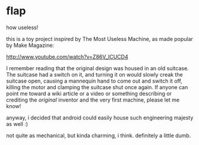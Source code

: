 flap
====

how useless!

this is a toy project inspired by The Most Useless Machine, as made popular by Make Magazine:

http://www.youtube.com/watch?v=Z86V_ICUCD4

I remember reading that the original design was housed in an old suitcase. The suitcase had a switch on it, and turning it on would slowly creak the suitcase open, causing a mannequin hand to come out and switch it off, killing the motor and clamping the suitcase shut once again. If anyone can point me toward a wiki article or a video or something describing or crediting the _original_ inventor and the very first machine, please let me know!

anyway, i decided that android could easily house such engineering majesty as well :)

not quite as mechanical, but kinda charming, i think. definitely a little dumb.